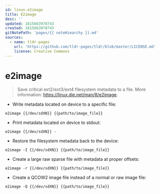 ```yaml
---
id: linux.e2image
title: E2image
desc: ''
updated: 1615663978743
created: 1615663978743
gitNotePath: 'pages/{{ noteHiearchy }}.md'
sources:
  - name: tldr-pages
    url: 'https://github.com/tldr-pages/tldr/blob/master/LICENSE.md'
    license: Creative Commons
---
```

# e2image

> Save critical ext2/ext3/ext4 filesystem metadata to a file.
> More information: <https://linux.die.net/man/8/e2image>.

- Write metadata located on device to a specific file:

`e2image {{/dev/sdXN}} {{path/to/image_file}}`

- Print metadata located on device to stdout:

`e2image {{/dev/sdXN}} -`

- Restore the filesystem metadata back to the device:

`e2image -I {{/dev/sdXN}} {{path/to/image_file}}`

- Create a large raw sparse file with metadata at proper offsets:

`e2image -r {{/dev/sdXN}} {{path/to/image_file}}`

- Create a QCOW2 image file instead of a normal or raw image file:

`e2image -Q {{/dev/sdXN}} {{path/to/image_file}}`

